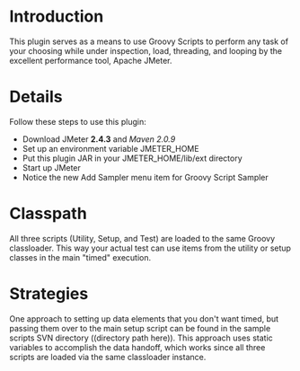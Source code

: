 # Introduction #

This plugin serves as a means to use Groovy Scripts to perform any task of your choosing while under inspection, load, threading, and looping by the excellent performance tool, Apache JMeter.


# Details #

Follow these steps to use this plugin:
  * Download JMeter **2.4.3** and _Maven 2.0.9_
  * Set up an environment variable JMETER\_HOME
  * Put this plugin JAR in your JMETER\_HOME/lib/ext directory
  * Start up JMeter
  * Notice the new Add Sampler menu item for Groovy Script Sampler

# Classpath #
All three scripts (Utility, Setup, and Test) are loaded to the same Groovy classloader.  This way your actual test can use items from the utility or setup classes in the main "timed" execution.

# Strategies #
One approach to setting up data elements that you don't want timed, but passing them over to the main setup script can be found in the sample scripts SVN directory ((directory path here)).  This approach uses static variables to accomplish the data handoff, which works since all three scripts are loaded via the same classloader instance.